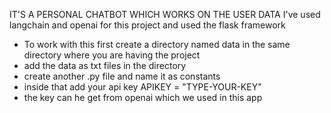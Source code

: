 IT'S  A PERSONAL CHATBOT WHICH WORKS ON THE USER DATA 
 I've used langchain and openai for this project and used the flask  framework
   * To work with this first create a directory named data in the same directory where you are having the project
   * add the data as txt files in the directory
   * create another .py file and name it as constants
   * inside that add your api key APIKEY = "TYPE-YOUR-KEY"
   * the key can he get from openai which we used in this app
